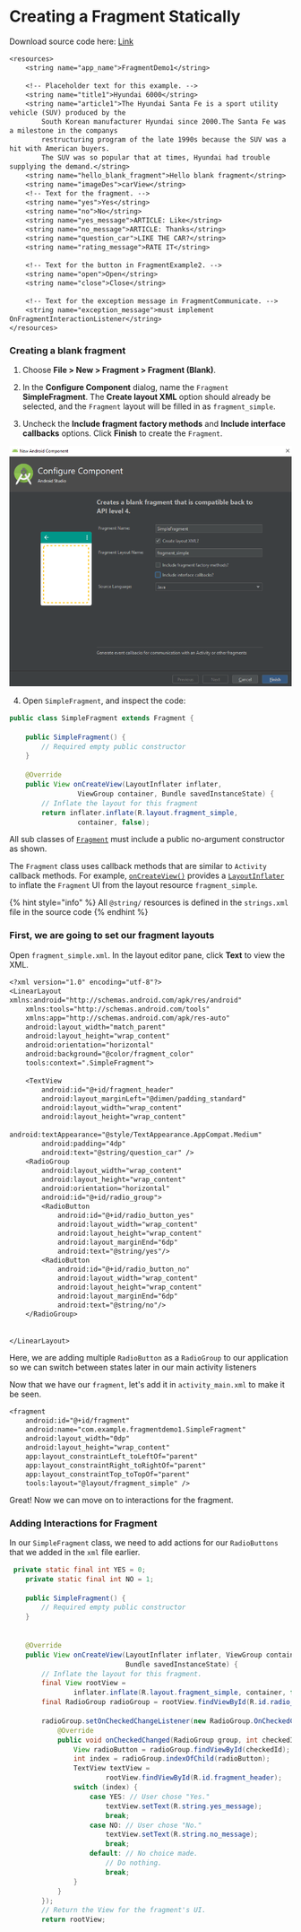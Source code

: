# Creating a Fragment Statically

Download source code here: [Link](https://github.com/kaypohleb/Infosys-Fragments)

```markup
<resources>
    <string name="app_name">FragmentDemo1</string>

    <!-- Placeholder text for this example. -->
    <string name="title1">Hyundai 6000</string>
    <string name="article1">The Hyundai Santa Fe is a sport utility vehicle (SUV) produced by the
        South Korean manufacturer Hyundai since 2000.The Santa Fe was a milestone in the companys
        restructuring program of the late 1990s because the SUV was a hit with American buyers.
        The SUV was so popular that at times, Hyundai had trouble supplying the demand.</string>
    <string name="hello_blank_fragment">Hello blank fragment</string>
    <string name="imageDes">carView</string>
    <!-- Text for the fragment. -->
    <string name="yes">Yes</string>
    <string name="no">No</string>
    <string name="yes_message">ARTICLE: Like</string>
    <string name="no_message">ARTICLE: Thanks</string>
    <string name="question_car">LIKE THE CAR?</string>
    <string name="rating_message">RATE IT</string>

    <!-- Text for the button in FragmentExample2. -->
    <string name="open">Open</string>
    <string name="close">Close</string>

    <!-- Text for the exception message in FragmentCommunicate. -->
    <string name="exception_message">must implement OnFragmentInteractionListener</string>
</resources>
```

### Creating a blank fragment

 1. Choose **File &gt; New &gt; Fragment &gt; Fragment \(Blank\)**.

2. In the **Configure Component** dialog, name the `Fragment` **SimpleFragment**. The **Create layout XML** option should already be selected, and the `Fragment` layout will be filled in as `fragment_simple`.

3. Uncheck the **Include fragment factory methods** and **Include interface callbacks** options. Click **Finish** to create the `Fragment`.

![Dialog box for creating blank fragments](../.gitbook/assets/image%20%283%29.png)

 4. Open `SimpleFragment`, and inspect the code:

```java
public class SimpleFragment extends Fragment {

    public SimpleFragment() {
        // Required empty public constructor
    }

    @Override
    public View onCreateView(LayoutInflater inflater, 
                 ViewGroup container, Bundle savedInstanceState) {
        // Inflate the layout for this fragment
        return inflater.inflate(R.layout.fragment_simple, 
                 container, false);
```

All sub classes of [`Fragment`](https://developer.android.com/reference/android/app/Fragment.html) must include a public no-argument constructor as shown.

The `Fragment` class uses callback methods that are similar to `Activity` callback methods. For example, [`onCreateView()`](https://developer.android.com/reference/android/app/Fragment.html#onCreateView%28android.view.LayoutInflater,%20android.view.ViewGroup,%20android.os.Bundle%29) provides a [`LayoutInflater`](https://developer.android.com/reference/android/view/LayoutInflater.html) to inflate the `Fragment` UI from the layout resource `fragment_simple`.

{% hint style="info" %}
All `@string/` resources is defined in the `strings.xml` file in the source code
{% endhint %}

### First, we are going to set our fragment layouts

Open `fragment_simple.xml`. In the layout editor pane, click **Text** to view the XML.

```markup
<?xml version="1.0" encoding="utf-8"?>
<LinearLayout xmlns:android="http://schemas.android.com/apk/res/android"
    xmlns:tools="http://schemas.android.com/tools"
    xmlns:app="http://schemas.android.com/apk/res-auto"
    android:layout_width="match_parent"
    android:layout_height="wrap_content"
    android:orientation="horizontal"
    android:background="@color/fragment_color"
    tools:context=".SimpleFragment">

    <TextView
        android:id="@+id/fragment_header"
        android:layout_marginLeft="@dimen/padding_standard"
        android:layout_width="wrap_content"
        android:layout_height="wrap_content"
        android:textAppearance="@style/TextAppearance.AppCompat.Medium"
        android:padding="4dp"
        android:text="@string/question_car" />
    <RadioGroup
        android:layout_width="wrap_content"
        android:layout_height="wrap_content"
        android:orientation="horizontal"
        android:id="@+id/radio_group">
        <RadioButton
            android:id="@+id/radio_button_yes"
            android:layout_width="wrap_content"
            android:layout_height="wrap_content"
            android:layout_marginEnd="6dp"
            android:text="@string/yes"/>
        <RadioButton
            android:id="@+id/radio_button_no"
            android:layout_width="wrap_content"
            android:layout_height="wrap_content"
            android:layout_marginEnd="6dp"
            android:text="@string/no"/>
    </RadioGroup>


</LinearLayout>
```

Here, we are adding multiple `RadioButton` as a `RadioGroup` to our application so we can switch between states later in our main activity listeners

Now that we have our `fragment`, let's add it in `activity_main.xml` to make it be seen.

```markup
<fragment
    android:id="@+id/fragment"
    android:name="com.example.fragmentdemo1.SimpleFragment"
    android:layout_width="0dp"
    android:layout_height="wrap_content"
    app:layout_constraintLeft_toLeftOf="parent"
    app:layout_constraintRight_toRightOf="parent"
    app:layout_constraintTop_toTopOf="parent"
    tools:layout="@layout/fragment_simple" />
```

Great! Now we can move on to interactions for the fragment.

### Adding Interactions for Fragment

In our `SimpleFragment` class, we need to add actions for our `RadioButtons` that we added in the `xml` file earlier.

```java
 private static final int YES = 0;
    private static final int NO = 1;

    public SimpleFragment() {
        // Required empty public constructor
    }


    @Override
    public View onCreateView(LayoutInflater inflater, ViewGroup container,
                             Bundle savedInstanceState) {
        // Inflate the layout for this fragment.
        final View rootView =
                inflater.inflate(R.layout.fragment_simple, container, false);
        final RadioGroup radioGroup = rootView.findViewById(R.id.radio_group);

        radioGroup.setOnCheckedChangeListener(new RadioGroup.OnCheckedChangeListener() {
            @Override
            public void onCheckedChanged(RadioGroup group, int checkedId) {
                View radioButton = radioGroup.findViewById(checkedId);
                int index = radioGroup.indexOfChild(radioButton);
                TextView textView =
                        rootView.findViewById(R.id.fragment_header);
                switch (index) {
                    case YES: // User chose "Yes."
                        textView.setText(R.string.yes_message);
                        break;
                    case NO: // User chose "No."
                        textView.setText(R.string.no_message);
                        break;
                    default: // No choice made.
                        // Do nothing.
                        break;
                }
            }
        });
        // Return the View for the fragment's UI.
        return rootView;
```

